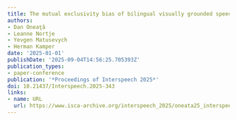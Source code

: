 ```yaml
---
title: The mutual exclusivity bias of bilingual visually grounded speech models
authors:
- Dan Oneaţă
- Leanne Nortje
- Yevgen Matusevych
- Herman Kamper
date: '2025-01-01'
publishDate: '2025-09-04T14:56:25.705393Z'
publication_types:
- paper-conference
publication: '*Proceedings of Interspeech 2025*'
doi: 10.21437/Interspeech.2025-343
links:
- name: URL
  url: https://www.isca-archive.org/interspeech_2025/oneata25_interspeech.html
---
```

